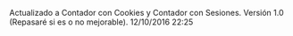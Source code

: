 Actualizado a Contador con Cookies y Contador con Sesiones. Versión 1.0 (Repasaré si es o no mejorable). 12/10/2016 22:25
